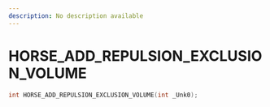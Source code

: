 ```yaml
---
description: No description available 
---
```


# HORSE_ADD_REPULSION_EXCLUSION_VOLUME

```cpp
int HORSE_ADD_REPULSION_EXCLUSION_VOLUME(int _Unk0);
```